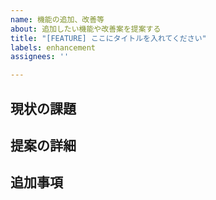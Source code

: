 ```yaml
---
name: 機能の追加、改善等
about: 追加したい機能や改善案を提案する
title: "[FEATURE] ここにタイトルを入れてください"
labels: enhancement
assignees: ''

---
```


## 現状の課題
<!-- 現在問題となっている事柄を説明してください。 -->
<!-- i.e. xxの部分がわかりにくい、xxの機能がなくて不便 -->


## 提案の詳細
<!-- 追加したい機能やどう改善したいかについて詳しく説明してください。 -->


## 追加事項